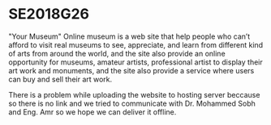 # SE2018G26
"Your Museum" 
Online museum is a web site that help people who can’t afford to visit real museums to see, appreciate, and learn from different kind of arts from around the world, and the site also provide an online opportunity for museums, amateur artists, professional artist to display their art work and monuments, and the site also provide a service where users can buy and sell their art work.

There is a problem while uploading the website to hosting server beccause so there is no link and we tried to communicate with Dr. Mohammed Sobh and Eng. Amr so we hope we can deliver it offline.
